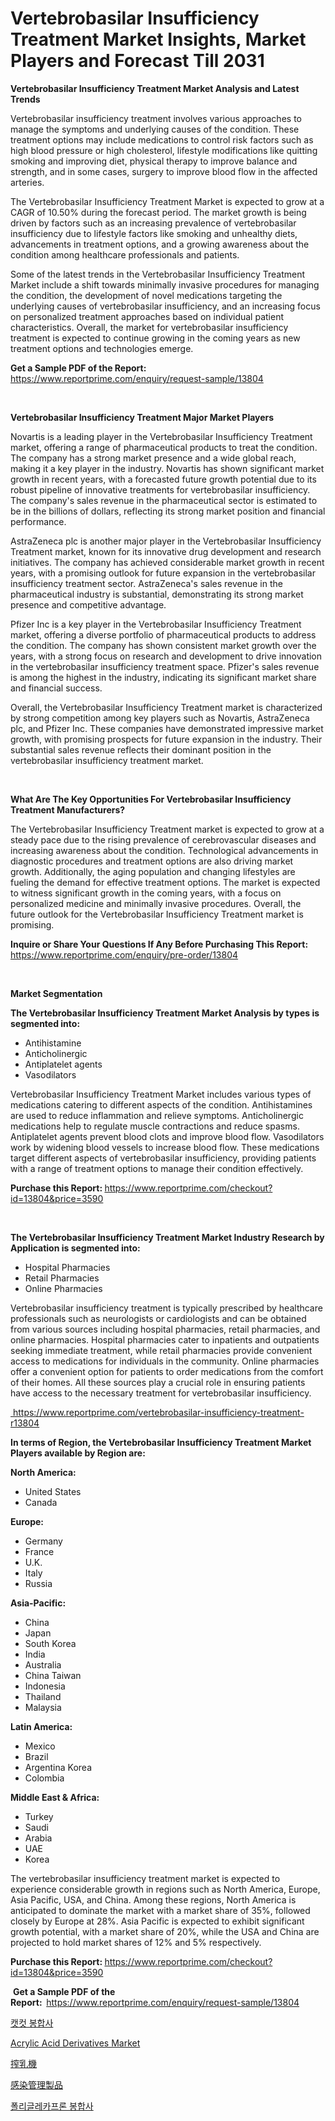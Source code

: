 <p><h1>Vertebrobasilar Insufficiency Treatment Market Insights, Market Players and Forecast Till 2031</h1></p><p><strong>Vertebrobasilar Insufficiency Treatment Market Analysis and Latest Trends</strong></p>
<p><p>Vertebrobasilar insufficiency treatment involves various approaches to manage the symptoms and underlying causes of the condition. These treatment options may include medications to control risk factors such as high blood pressure or high cholesterol, lifestyle modifications like quitting smoking and improving diet, physical therapy to improve balance and strength, and in some cases, surgery to improve blood flow in the affected arteries.</p><p>The Vertebrobasilar Insufficiency Treatment Market is expected to grow at a CAGR of 10.50% during the forecast period. The market growth is being driven by factors such as an increasing prevalence of vertebrobasilar insufficiency due to lifestyle factors like smoking and unhealthy diets, advancements in treatment options, and a growing awareness about the condition among healthcare professionals and patients.</p><p>Some of the latest trends in the Vertebrobasilar Insufficiency Treatment Market include a shift towards minimally invasive procedures for managing the condition, the development of novel medications targeting the underlying causes of vertebrobasilar insufficiency, and an increasing focus on personalized treatment approaches based on individual patient characteristics. Overall, the market for vertebrobasilar insufficiency treatment is expected to continue growing in the coming years as new treatment options and technologies emerge.</p></p>
<p><strong>Get a Sample PDF of the Report:&nbsp;</strong> <a href="https://www.reportprime.com/enquiry/request-sample/13804">https://www.reportprime.com/enquiry/request-sample/13804</a></p>
<p>&nbsp;</p>
<p><strong>Vertebrobasilar Insufficiency Treatment Major Market Players</strong></p>
<p><p>Novartis is a leading player in the Vertebrobasilar Insufficiency Treatment market, offering a range of pharmaceutical products to treat the condition. The company has a strong market presence and a wide global reach, making it a key player in the industry. Novartis has shown significant market growth in recent years, with a forecasted future growth potential due to its robust pipeline of innovative treatments for vertebrobasilar insufficiency. The company's sales revenue in the pharmaceutical sector is estimated to be in the billions of dollars, reflecting its strong market position and financial performance.</p><p>AstraZeneca plc is another major player in the Vertebrobasilar Insufficiency Treatment market, known for its innovative drug development and research initiatives. The company has achieved considerable market growth in recent years, with a promising outlook for future expansion in the vertebrobasilar insufficiency treatment sector. AstraZeneca's sales revenue in the pharmaceutical industry is substantial, demonstrating its strong market presence and competitive advantage.</p><p>Pfizer Inc is a key player in the Vertebrobasilar Insufficiency Treatment market, offering a diverse portfolio of pharmaceutical products to address the condition. The company has shown consistent market growth over the years, with a strong focus on research and development to drive innovation in the vertebrobasilar insufficiency treatment space. Pfizer's sales revenue is among the highest in the industry, indicating its significant market share and financial success.</p><p>Overall, the Vertebrobasilar Insufficiency Treatment market is characterized by strong competition among key players such as Novartis, AstraZeneca plc, and Pfizer Inc. These companies have demonstrated impressive market growth, with promising prospects for future expansion in the industry. Their substantial sales revenue reflects their dominant position in the vertebrobasilar insufficiency treatment market.</p></p>
<p>&nbsp;</p>
<p><strong>What Are The Key Opportunities For Vertebrobasilar Insufficiency Treatment Manufacturers?</strong></p>
<p><p>The Vertebrobasilar Insufficiency Treatment market is expected to grow at a steady pace due to the rising prevalence of cerebrovascular diseases and increasing awareness about the condition. Technological advancements in diagnostic procedures and treatment options are also driving market growth. Additionally, the aging population and changing lifestyles are fueling the demand for effective treatment options. The market is expected to witness significant growth in the coming years, with a focus on personalized medicine and minimally invasive procedures. Overall, the future outlook for the Vertebrobasilar Insufficiency Treatment market is promising.</p></p>
<p><strong>Inquire or Share Your Questions If Any Before Purchasing This Report:</strong> <a href="https://www.reportprime.com/enquiry/pre-order/13804">https://www.reportprime.com/enquiry/pre-order/13804</a></p>
<p>&nbsp;</p>
<p><strong>Market Segmentation</strong></p>
<p><strong>The Vertebrobasilar Insufficiency Treatment Market Analysis by types is segmented into:</strong></p>
<p><ul><li>Antihistamine</li><li>Anticholinergic</li><li>Antiplatelet agents</li><li>Vasodilators</li></ul></p>
<p><p>Vertebrobasilar Insufficiency Treatment Market includes various types of medications catering to different aspects of the condition. Antihistamines are used to reduce inflammation and relieve symptoms. Anticholinergic medications help to regulate muscle contractions and reduce spasms. Antiplatelet agents prevent blood clots and improve blood flow. Vasodilators work by widening blood vessels to increase blood flow. These medications target different aspects of vertebrobasilar insufficiency, providing patients with a range of treatment options to manage their condition effectively.</p></p>
<p><strong>Purchase this Report:&nbsp;</strong><a href="https://www.reportprime.com/checkout?id=13804&price=3590">https://www.reportprime.com/checkout?id=13804&price=3590</a></p>
<p>&nbsp;</p>
<p><strong>The Vertebrobasilar Insufficiency Treatment Market Industry Research by Application is segmented into:</strong></p>
<p><ul><li>Hospital Pharmacies</li><li>Retail Pharmacies</li><li>Online Pharmacies</li></ul></p>
<p><p>Vertebrobasilar insufficiency treatment is typically prescribed by healthcare professionals such as neurologists or cardiologists and can be obtained from various sources including hospital pharmacies, retail pharmacies, and online pharmacies. Hospital pharmacies cater to inpatients and outpatients seeking immediate treatment, while retail pharmacies provide convenient access to medications for individuals in the community. Online pharmacies offer a convenient option for patients to order medications from the comfort of their homes. All these sources play a crucial role in ensuring patients have access to the necessary treatment for vertebrobasilar insufficiency.</p></p>
<p><a href="https://www.reportprime.com/vertebrobasilar-insufficiency-treatment-r13804">&nbsp;https://www.reportprime.com/vertebrobasilar-insufficiency-treatment-r13804</a></p>
<p><strong>In terms of Region, the Vertebrobasilar Insufficiency Treatment Market Players available by Region are:</strong></p>
<p>
    <p> <strong> North America: </strong>
        <ul>
            <li>United States</li>
            <li>Canada</li>
        </ul>
        </p> 
    <p> <strong> Europe: </strong>
        <ul>
            <li>Germany</li>
            <li>France</li>
            <li>U.K.</li>
            <li>Italy</li>
            <li>Russia</li>
        </ul>
        </p> 
    <p> <strong> Asia-Pacific: </strong>
        <ul>
            <li>China</li>
            <li>Japan</li>
            <li>South Korea</li>
            <li>India</li>
            <li>Australia</li>
            <li>China Taiwan</li>
            <li>Indonesia</li>
            <li>Thailand</li>
            <li>Malaysia</li>
        </ul>
        </p> 
    <p> <strong> Latin America: </strong>
        <ul>
            <li>Mexico</li>
            <li>Brazil</li>
            <li>Argentina Korea</li>
            <li>Colombia</li>
        </ul>
        </p> 
    <p> <strong> Middle East & Africa: </strong>
        <ul>
            <li>Turkey</li>
            <li>Saudi</li>
            <li>Arabia</li>
            <li>UAE</li>
            <li>Korea</li>
        </ul>
    </p>
    </p>
<p><p>The vertebrobasilar insufficiency treatment market is expected to experience considerable growth in regions such as North America, Europe, Asia Pacific, USA, and China. Among these regions, North America is anticipated to dominate the market with a market share of 35%, followed closely by Europe at 28%. Asia Pacific is expected to exhibit significant growth potential, with a market share of 20%, while the USA and China are projected to hold market shares of 12% and 5% respectively.</p></p>
<p><strong>Purchase this Report: </strong><a href="https://www.reportprime.com/checkout?id=13804&price=3590">https://www.reportprime.com/checkout?id=13804&price=3590</a></p>
<p>&nbsp;<strong>Get a Sample PDF of the Report:&nbsp;&nbsp;</strong><a href="https://www.reportprime.com/enquiry/request-sample/13804">https://www.reportprime.com/enquiry/request-sample/13804</a></p>
<p><strong></strong></p>
<p><p><a href="https://github.com/bunxhcci35271755/Market-Research-Report-List-1/blob/main/718079122821.md">캣컷 봉합사</a></p><p><a href="https://issuu.com/reportprime-2/docs/acrylic-acid-derivatives-market-size-2030.pptx">Acrylic Acid Derivatives Market</a></p><p><a href="https://github.com/efcvopdgkdx128/Market-Research-Report-List-1/blob/main/682884424769.md">搾乳機</a></p><p><a href="https://github.com/hwbcz413288296/Market-Research-Report-List-1/blob/main/343386324770.md">感染管理製品</a></p><p><a href="https://github.com/fredrickeglers/Market-Research-Report-List-1/blob/main/102270922822.md">폴리글레카프론 봉합사</a></p></p>